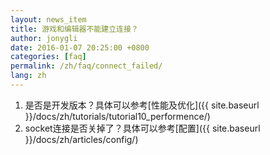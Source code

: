 ```yaml
---
layout: news_item
title: 游戏和编辑器不能建立连接？
author: jonygli
date: 2016-01-07 20:25:00 +0800
categories: [faq]
permalink: /zh/faq/connect_failed/
lang: zh
---
```


 1. 是否是开发版本？具体可以参考[性能及优化]({{ site.baseurl }}/docs/zh/tutorials/tutorial10_performence/)
 1. socket连接是否关掉了？具体可以参考[配置]({{ site.baseurl }}/docs/zh/articles/config/)



